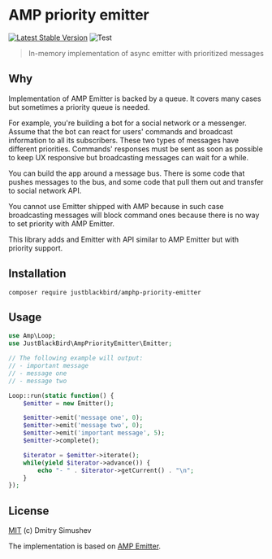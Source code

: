 # AMP priority emitter

[![Latest Stable Version](https://poser.pugx.org/justblackbird/amphp-priority-emitter/v)](//packagist.org/packages/justblackbird/amphp-priority-emitter) ![Test](https://github.com/JustBlackBird/amphp-priority-emitter/workflows/Test/badge.svg)

> In-memory implementation of async emitter with prioritized messages

## Why

Implementation of AMP Emitter is backed by a queue. It covers many cases but
sometimes a priority queue is needed.

For example, you're building a bot for a social network or a messenger. Assume
that the bot can react for users' commands and broadcast information to all its
subscribers. These two types of messages have different priorities. Commands'
responses must be sent as soon as possible to keep UX responsive but
broadcasting messages can wait for a while.

You can build the app around a message bus. There is some code that pushes
messages to the bus, and some code that pull them out and transfer to social
network API.

You cannot use Emitter shipped with AMP because in such case broadcasting
messages will block command ones because there is no way to set priority
with AMP Emitter.

This library adds and Emitter with API similar to AMP Emitter but with
priority support. 

## Installation

```
composer require justblackbird/amphp-priority-emitter
```

## Usage

```php
use Amp\Loop;
use JustBlackBird\AmpPriorityEmitter\Emitter;

// The following example will output:
// - important message
// - message one
// - message two

Loop::run(static function() {
    $emitter = new Emitter();

    $emitter->emit('message one', 0);
    $emitter->emit('message two', 0);
    $emitter->emit('important message', 5);
    $emitter->complete();

    $iterator = $emitter->iterate();
    while(yield $iterator->advance()) {
        echo "- " . $iterator->getCurrent() . "\n";        
    }
});
```

## License

[MIT](http://opensource.org/licenses/MIT) (c) Dmitry Simushev

The implementation is based on [AMP Emitter](https://amphp.org/amp/iterators/#emitter).
